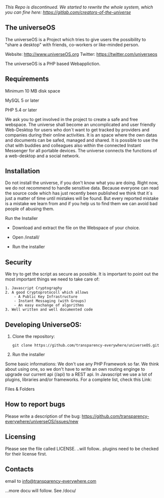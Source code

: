 *This Repo is discontinued. We started to rewrite the whole system, which you can fine here:
https://gitlab.com/creators-of-the-universe*


The universeOS
-----------------
The universeOS is a Project which tries to give users the possibility to "share a desktop" with friends, co-workers or like-minded person.


Website: http://www.universeOS.org
Twitter: https://twitter.com/universeos

The universeOS is a PHP based Webappliction.

Requirements
--------------
Minimum 10 MB disk space

MySQL 5 or later

PHP 5.4 or later

We ask you to get involved in the project to create a safe and free webspace. The universe shall become an uncomplicated and user friendly Web-Desktop for users who don´t want to get tracked by providers and companies during their online activities.
It is an space where the own datas and documents can be safed, managed and shared. It is possible to use the chat with buddies and colleagues also within the connected Instant Messenger for all portable devices. The universe connects the functions of a web-desktop and a social network.



Installation
--------------
Do not install the universe, if you don't know what you are doing.
Right now, we do not recommend to handle sensitive data. Because everyone can read the source code which has just recently been published we think that it´s just a matter of time until mistakes will be found. But every reported mistake is a mistake we learn from and if you help us to find them we can avoid bad people of abusing them.

Run the Installer

- Download and extract the file on the Webspace of your choice.

- Open /install/

- Run the installer




Security
----------
We try to get the script as secure as possible. It is important to point out the most important things we need to take care of:

    1. Javascript Cryptography
    2. A good Cryptoprotocoll which allows
        - A Public Key Infrastructure
        - Instant Messaging (with Groups)
        - An easy exchange of algorithms
    3. Well written and well documented code


Developing UniverseOS:
-----------------------

1. Clone the repository:

    `git clone https://github.com/transparency-everywhere/universeOS.git`
    
2. Run the installer

Some basic informations:
We don't use any PHP Framework so far. We think about using one, so we don't have to write an own routing enginge to upgrade our current api (/api) to a REST api.
In Javascript we use a lot of plugins, libraries and/or frameworks. For a complete list, check this Link:


Files & Folders




How to report bugs
-------------------

Please write a description of the bug:
https://github.com/transparency-everywhere/universeOS/issues/new



Licensing
 ------------

Please see the file called LICENSE.
..will follow.. plugins need to be checked for their license first.

Contacts
----------
email to info@transparency-everywhere.com







...more docu will follow. See /docu/
